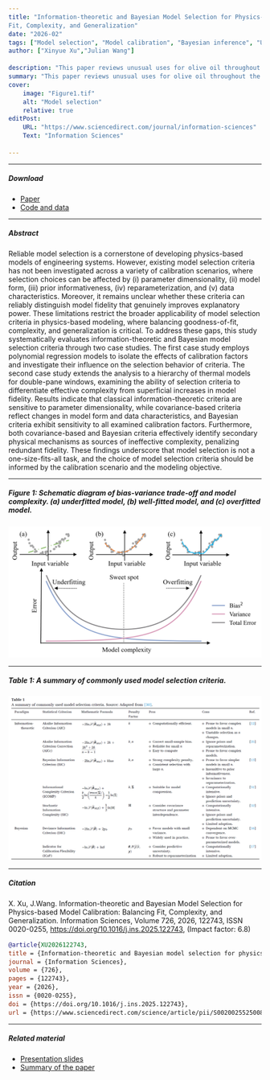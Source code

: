 ```yaml
---
title: "Information-theoretic and Bayesian Model Selection for Physics-based Model Calibration: Balancing
Fit, Complexity, and Generalization" 
date: "2026-02"  
tags: ["Model selection", "Model calibration", "Bayesian inference", "Uncertainty quantification", "Information-theoretic criteria", "Physics-based models"]
author: ["Xinyue Xu","Julian Wang"]

description: "This paper reviews unusual uses for olive oil throughout the Mediterranean world. Published in the Journal of Oleic Science, 2013." 
summary: "This paper reviews unusual uses for olive oil throughout the Mediterranean world. It highlights in particular the challengs arising from excessive or unorthodox consumption of olive oil." 
cover:
    image: "Figure1.tif"
    alt: "Model selection"
    relative: true
editPost:
    URL: "https://www.sciencedirect.com/journal/information-sciences"
    Text: "Information Sciences"

---
```


---

##### Download

+ [Paper](https://doi.org/10.1016/j.ins.2025.122743)
+ [Code and data](https://github.com/Lesliexxy)

---

##### Abstract

Reliable model selection is a cornerstone of developing physics-based models of engineering systems. However, existing model selection criteria has not been investigated across a variety of calibration scenarios, where selection choices can be affected by (i) parameter dimensionality, (ii) model form, (iii) prior informativeness, (iv) reparameterization, and (v) data characteristics. Moreover, it remains unclear whether these criteria can reliably distinguish model fidelity that genuinely improves explanatory power. These limitations restrict the broader applicability of model selection criteria in physics-based modeling, where balancing goodness-of-fit, complexity, and generalization is critical. To address these gaps, this study systematically evaluates information-theoretic and Bayesian model selection criteria through two case studies. The first case study employs polynomial regression models to isolate the effects of calibration factors and investigate their influence on the selection behavior of criteria. The second case study extends the analysis to a hierarchy of thermal models for double-pane windows, examining the ability of selection criteria to differentiate effective complexity from superficial increases in model fidelity. Results indicate that classical information-theoretic criteria are sensitive to parameter dimensionality, while covariance-based criteria reflect changes in model form and data characteristics, and Bayesian criteria exhibit sensitivity to all examined calibration factors. Furthermore, both covariance-based and Bayesian criteria effectively identify secondary physical mechanisms as sources of ineffective complexity, penalizing redundant fidelity. These findings underscore that model selection is not a one-size-fits-all task, and the choice of model selection criteria should be informed by the calibration scenario and the modeling objective.

---

##### Figure 1: Schematic diagram of bias-variance trade-off and model complexity. (a) underfitted model, (b) well-fitted model, and (c) overfitted model.

![](Figure1.tif)

---

##### Table 1: A summary of commonly used model selection criteria.

![](Table1.png)

---

##### Citation

X. Xu, J.Wang. Information-theoretic and Bayesian Model Selection for Physics-based Model Calibration: Balancing Fit, Complexity, and Generalization. Information Sciences, Volume 726, 2026, 122743, ISSN 0020-0255, https://doi.org/10.1016/j.ins.2025.122743, (Impact factor: 6.8)

```BibTeX
@article{XU2026122743,
title = {Information-theoretic and Bayesian model selection for physics-based modeling: Balancing fit, complexity, and generalization},
journal = {Information Sciences},
volume = {726},
pages = {122743},
year = {2026},
issn = {0020-0255},
doi = {https://doi.org/10.1016/j.ins.2025.122743},
url = {https://www.sciencedirect.com/science/article/pii/S0020025525008795}}
```

---

##### Related material

+ [Presentation slides](presentation1.pdf)
+ [Summary of the paper](https://www.penguinrandomhouse.com/books/110403/unusual-uses-for-olive-oil-by-alexander-mccall-smith/)
